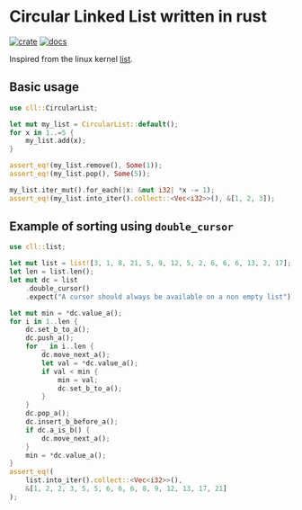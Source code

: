# Circular Linked List written in rust

[![crate][crate-image]][crate-link]
[![docs][docs-image]][docs-link]

Inspired from the linux kernel [list](https://github.com/torvalds/linux/blob/master/include/linux/list.h).

## Basic usage
```rust
use cll::CircularList;

let mut my_list = CircularList::default();
for x in 1..=5 {
    my_list.add(x);
}

assert_eq!(my_list.remove(), Some(1));
assert_eq!(my_list.pop(), Some(5));

my_list.iter_mut().for_each(|x: &mut i32| *x -= 1);
assert_eq!(my_list.into_iter().collect::<Vec<i32>>(), &[1, 2, 3]);
```

## Example of sorting using `double_cursor`
```rust
use cll::list;

let mut list = list![3, 1, 8, 21, 5, 9, 12, 5, 2, 6, 6, 6, 13, 2, 17];
let len = list.len();
let mut dc = list
    .double_cursor()
    .expect("A cursor should always be available on a non empty list");

let mut min = *dc.value_a();
for i in 1..len {
    dc.set_b_to_a();
    dc.push_a();
    for _ in i..len {
        dc.move_next_a();
        let val = *dc.value_a();
        if val < min {
            min = val;
            dc.set_b_to_a();
        }
    }
    dc.pop_a();
    dc.insert_b_before_a();
    if dc.a_is_b() {
        dc.move_next_a();
    }
    min = *dc.value_a();
}
assert_eq!(
    list.into_iter().collect::<Vec<i32>>(),
    &[1, 2, 2, 3, 5, 5, 6, 6, 6, 8, 9, 12, 13, 17, 21]
);
```

[crate-image]: https://img.shields.io/crates/v/cdll.svg
[crate-link]: https://crates.io/crates/cdll

[docs-image]: https://docs.rs/cdll/badge.svg
[docs-link]: https://docs.rs/cdll